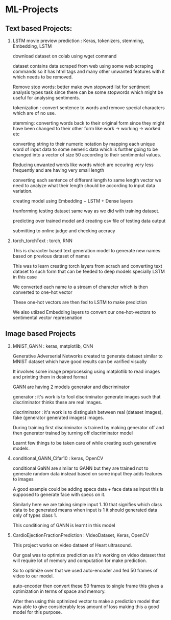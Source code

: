 # ML-Projects
## Text based Projects: 
1. LSTM movie preview prediction : Keras, tokenizers, stemming, Embedding, LSTM
   
    download dataset on colab using wget command
   
    dataset contains data scraped from web using some web scraping commands so it has html tags and many other unwanted features with it which needs to be removed.
   
    Remove stop words: better make own stopword list for sentiment analysis types task since there can be some stopwords which might be useful for analysing sentiments.
   
    tokenization : convert sentence to words and remove special characters which are of no use.
   
    stemming: converting words back to their original form since they might have been changed to their other form like work -> working -> worked etc
   
    converting string to their numeric notation by mapping each unique word of input data to some nemeric data which is further going to be changed into a vector of size 50 according to their sentimental values.
   
    Reducing unwanted words like words which are occuring very less frequently and are having very small length
   
    converting each sentence of different length to same length vector we need to analyze what their length should be according to input data variation.
   
    creating model using Embedding + LSTM + Dense layers
   
    tranforming testing dataset same way as we did with training dataset.
   
    predicting over trained model and creating csv file of testing data output
   
    submitting to online judge and checking accracy

   
3. torch_torchText : torch, RNN
   
   This is character based text generation model to generate new names based on previous dataset of names
   
   This was to learn creating torch layers from scrach and converting text dataset to such form that can be feeded to deep models specially LSTM in this case
   
   We converted each name to a stream of character which is then converted to one-hot vector
   
   These one-hot vectors are then fed to LSTM to make prediction
   
   We also utiized Embedding layers to convert our one-hot-vectors to sentimental vector represenation

   
## Image based Projects 
3. MNIST_GANN : keras, matplotlib, CNN
   
   Generative Adverserial Networks created to generate dataset similar to MNIST dataset which have good results can be varified visually
   
   It involves some image preprocessing using matplotlib to read images and printing them in desired format

   GANN are having 2 models generator and discriminator
   
   generator : it's work is to fool discriminator generate images such that discriminator thinks these are real images.
   
   discriminator : it's work is to distinguish between real (dataset images), fake (generator generated images) images.
   
   During training first discriminator is trained by making generator off and then generator trained by turning off discriminator model

   Learnt few things to be taken care of while creating such generative models.

   
5. conditional_GANN_Cifar10 : keras, OpenCV
   
   conditional GaNN are similar to GANN but they are trained not to generate random data instead based on some input they adds features to images
   
   A good example could be adding specs data + face data as input this is supposed to generate face with specs on it.
   
   Similarly here we are taking simple input 1..10 that signifies which class data to be generated means when input is 1 it should generated data only of types class 1.
   
   This conditioning of GANN is learnt in this model
7. CardioEjectionFractionPrediction : VideoDataset, Keras, OpenCV
   
   This project works on video dataset of Heart ultrasound.
   
   Our goal was to optimize prediction as it's working on video dataset that will require lot of memory and computation for make prediction.
   
   So to optimize over that we used auto-encoder and fed 50 frames of video to our model.
   
   auto-encoder then convert these 50 frames to single frame this gives a optimization in terms of space and memory.
   
   After then using this optimized vector to make a prediction model that was able to give considerably less amount of loss making this a good model for this purpose. 


